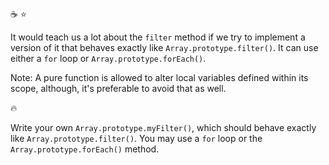 :coffee: :star:

It would teach us a lot about the `filter` method if we try to implement a version of it that behaves exactly like `Array.prototype.filter()`. It can use either a `for` loop or `Array.prototype.forEach()`.

Note: A pure function is allowed to alter local variables defined within its scope, although, it's preferable to avoid that as well.

:fire:

Write your own `Array.prototype.myFilter()`, which should behave exactly like `Array.prototype.filter()`. You may use a `for` loop or the `Array.prototype.forEach()` method.
